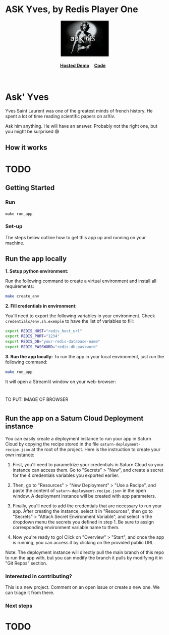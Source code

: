 
# **ASK Yves, by Redis Player One**
<div align="center">
    <a href="https://github.com/RedisVentures/redis-arXiv-search"><img src="data/askiv.png" width="30%"><img></a>
    <br />
    <br />
<div display="inline-block">
    <a href="https://docsearch.redisventures.com"><b>Hosted Demo</b></a>&nbsp;&nbsp;&nbsp;
    <a href="https://github.com/RedisVentures/redis-arXiv-search"><b>Code</b></a>&nbsp;&nbsp;&nbsp;
  </div>
    <br />
    <br />
</div>

# Ask' Yves

Yves Saint Laurent was one of the greatest minds of french history. He spent a lot of time reading scientific papers on arXiv.

Ask him anything. He will have an answer. Probably not the right one, but you might be surprised 😅

## How it works
# TODO

## Getting Started

### Run

`make run_app`

### Set-up

The steps below outline how to get this app up and running on your machine.

## **Run the app locally**

**1. Setup python environment:**

Run the following command to create a virtual environment and install all requirements:
```bash
make create_env
```

**2. Fill credentials in environment:**

You'll need to export the following variables in your environment. Check `credentials/env.sh.exemple` to have the list of variables to fill:
```bash
export REDIS_HOST="redis_host_url"
export REDIS_PORT="1234"
export REDIS_DB="your-redis-database-name"
export REDIS_PASSWORD="redis-db-password"
```

**3. Run the app locally:**
To run the app in your local environment, just run the following command:
```bash
make run_app
```

It will open a Streamlit window on your web-browser:

# 
TO PUT: IMAGE OF BROWSER
#


## **Run the app on a Saturn Cloud Deployment instance**

You can easily create a deployment instance to run your app in Saturn Cloud by copying the recipe stored in the file `saturn-deployment-recipe.json` at the root of the project. Here is the instruction to create your own instance:

1. First, you'll need to parametrize your credentials in Saturn Cloud so your instance can access them. Go to "Secrets" > "New", and create a secret for the 4 credentials variables you exported earlier.

2. Then, go to "Resources" > "New Deployment" > "Use a Recipe", and paste the content of `saturn-deployment-recipe.json` in the open window. A deployment instance will be created with app parameters.

3. Finally, you'll need to add the credentials that are necessary to run your app. After creating the instance, select it in "Resources", then go to "Secrets" > "Attach Secret Environment Variable", and select in the dropdown menu the secrets you defined in step 1. Be sure to assign corresponding environment variable name to them.

4. Now you're ready to go! Click on "Overview" > "Start", and once the app is running, you can access it by clicking on the provided public URL.

Note: The deployment instance will directly pull the main branch of this repo to run the app with, but you can modify the branch it pulls by modifying it in "Git Repos" section. 


### Interested in contributing?
This is a new project. Comment on an open issue or create a new one. We can triage it from there.


### Next steps
# TODO